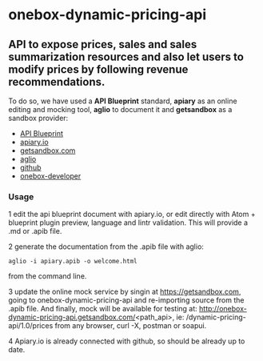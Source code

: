 # onebox-dynamic-pricing-api

## API to expose prices, sales and sales summarization resources and also let users to modify prices by following revenue recommendations.

To do so, we have used a **API Blueprint** standard, **apiary** as an online editing and mocking tool, **aglio** to document it and **getsandbox** as a sandbox provider:
+ [API Blueprint](https://apiblueprint.org/)
+ [apiary.io](http://docs.oneboxdynamicpricingapi.apiary.io/)
+ [getsandbox.com](http://onebox-dynamic-pricing-api.getsandbox.com/)
+ [aglio](https://github.com/danielgtaylor/aglio)
+ [github](https://github.com/joliva-ob/onebox-dynamic-pricing-api)
+ [onebox-developer](http://developer.oneboxtickets.com/dynamic-pricing-api)

### Usage
1 edit the api blueprint document with apiary.io, or edit directly with Atom + blueprint plugin preview, language and lintr validation. This will provide a .md or .apib file.

2 generate the documentation from the .apib file with aglio:
```
aglio -i apiary.apib -o welcome.html
```
from the command line.

3 update the online mock service by singin at https://getsandbox.com, going to onebox-dynamic-pricing-api and re-importing source from the .apib file. And finally, mock will be available for testing at: http://onebox-dynamic-pricing-api.getsandbox.com/<path_api>, ie: /dynamic-pricing-api/1.0/prices from any browser, curl -X, postman or soapui.

4 Apiary.io is already connected with github, so should be already up to date.
